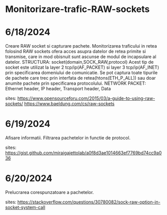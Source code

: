 # Monitorizare-trafic-RAW-sockets

# 6/18/2024
Creare RAW socket si capturare pachete.
Monitorizarea traficului in retea folosind RAW sockets ofera acces asupra datelor de retea primite si transmise, care in mod obisnuit sunt ascunse de modul de incapsulare al datelor.
STRUCTURA: socket(domain,SOCK_RAW,protocol)
Acest tip de socket este utilizat la layer 2 tcp/ip(AF_PACKET) si layer 3 tcp/ip(AF_INET) prin specificarea domeniului de comunicatie. 
Se pot captura toate tipurile de pachete care trec prin interfata de retea(htons(ETH_P_ALL)) sau doar anumite pachete prin specificarea protocolului.
NETWORK PACKET: Ethernet header, IP header, Transport header, Data

sites: https://www.opensourceforu.com/2015/03/a-guide-to-using-raw-sockets/
       https://www.baeldung.com/cs/raw-sockets

# 6/19/2024
Afisare informatii.
Filtrarea pachetelor in functie de protocol.

sites: https://gist.github.com/miraigajettolab/a0f8d3ae1014663ef7769bd74cc9a036

# 6/20/2024
Prelucrarea corespunzatoare a pachetelor.

sites: https://stackoverflow.com/questions/30780082/sock-raw-option-in-socket-system-call


